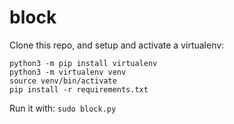 # block

Clone this repo, and setup and activate a virtualenv:

```
python3 -m pip install virtualenv
python3 -m virtualenv venv
source venv/bin/activate
pip install -r requirements.txt
```

Run it with:
`sudo block.py`

